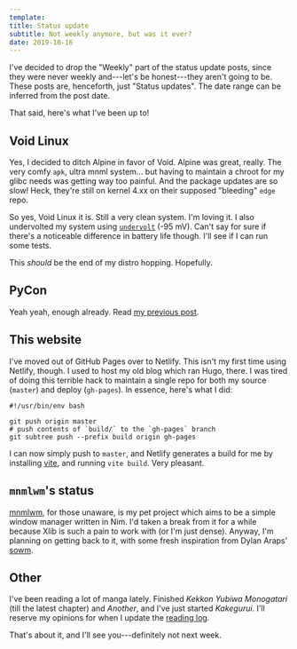 ```yaml
---
template:
title: Status update
subtitle: Not weekly anymore, but was it ever?
date: 2019-10-16
---
```


I've decided to drop the "Weekly" part of the status update posts, since
they were never weekly and---let's be honest---they aren't going to be.
These posts are, henceforth, just "Status updates". The date range can
be inferred from the post date.

That said, here's what I've been up to!

## Void Linux

Yes, I decided to ditch Alpine in favor of Void. Alpine was great,
really. The very comfy `apk`, ultra mnml system... but having to
maintain a chroot for my glibc needs was getting way too painful. And
the package updates are so slow! Heck, they're still on kernel 4.xx on
their supposed "bleeding" `edge` repo.

So yes, Void Linux it is. Still a very clean system. I'm loving it.
I also undervolted my system using [`undervolt`](https://github.com/georgewhewell/undervolt)
(-95 mV). Can't say for sure if there's a noticeable difference in
battery life though. I'll see if I can run some tests.

This _should_ be the end of my distro hopping. Hopefully.

## PyCon

Yeah yeah, enough already. Read [my previous post](/blog/pycon-wrap-up).

## This website

I've moved out of GitHub Pages over to Netlify. This isn't my first time
using Netlify, though. I used to host my old blog which ran Hugo, there.
I was tired of doing this terrible hack to maintain a single repo for
both my source (`master`) and deploy (`gh-pages`). In essence, here's
what I did:

```shell
#!/usr/bin/env bash

git push origin master
# push contents of `build/` to the `gh-pages` branch
git subtree push --prefix build origin gh-pages
```

I can now simply push to `master`, and Netlify generates a build for me
by installing [vite](https://github.com/icyphox/vite), and running `vite
build`. Very pleasant.

## `mnmlwm`'s status

[mnmlwm](https://github.com/minimalwm/minimal), for those unaware, is my pet project which aims to be a simple
window manager written in Nim. I'd taken a break from it for a while
because Xlib is such a pain to work with (or I'm just dense). Anyway,
I'm planning on getting back to it, with some fresh inspiration from
Dylan Araps' [sowm](https://github.com/dylanaraps/sowm).

## Other

I've been reading a lot of manga lately. Finished _Kekkon Yubiwa
Monogatari_ (till the latest chapter) and _Another_, and I've just
started _Kakegurui_. I'll reserve my opinions for when I update the
[reading log](/reading).

That's about it, and I'll see you---definitely not next week.
